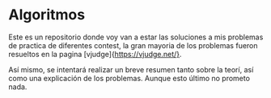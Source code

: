 <h1> Algoritmos </h1>

Este es un repositorio donde voy van a estar las soluciones a mis problemas de
practica de diferentes contest, la gran mayoria de los problemas fueron resueltos
en la pagina [vjudge]{https://vjudge.net/}.

Así mismo, se intentará realizar un breve resumen tanto sobre la teorí, así
como una explicación de los problemas. Aunque esto último no prometo nada.


